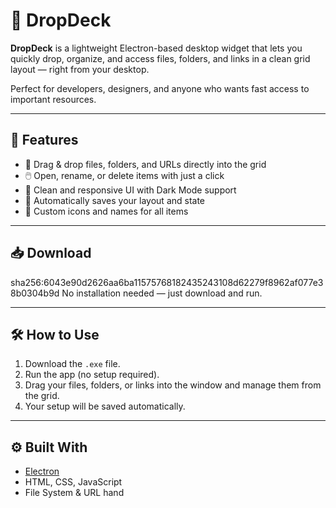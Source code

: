 # 🚀 DropDeck

**DropDeck** is a lightweight Electron-based desktop widget that lets you quickly drop, organize, and access files, folders, and links in a clean grid layout — right from your desktop.

Perfect for developers, designers, and anyone who wants fast access to important resources.

---

## 🧩 Features

- 🔖 Drag & drop files, folders, and URLs directly into the grid
- 🖱️ Open, rename, or delete items with just a click
- 🌙 Clean and responsive UI with Dark Mode support
- 💾 Automatically saves your layout and state
- 🎨 Custom icons and names for all items

---

## 📥 Download

sha256:6043e90d2626aa6ba11575768182435243108d62279f8962af077e38b0304b9d
No installation needed — just download and run.

---

## 🛠️ How to Use

1. Download the `.exe` file.
2. Run the app (no setup required).
3. Drag your files, folders, or links into the window and manage them from the grid.
4. Your setup will be saved automatically.

---

## ⚙️ Built With

- [Electron](https://www.electronjs.org/)
- HTML, CSS, JavaScript
- File System & URL hand

